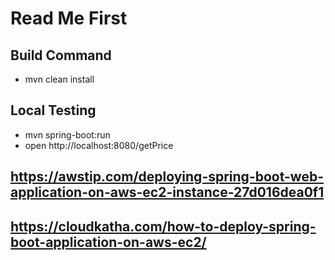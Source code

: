 # Read Me First
## Build Command
- mvn clean install

## Local Testing
- mvn spring-boot:run
- open http://localhost:8080/getPrice

## https://awstip.com/deploying-spring-boot-web-application-on-aws-ec2-instance-27d016dea0f1
## https://cloudkatha.com/how-to-deploy-spring-boot-application-on-aws-ec2/